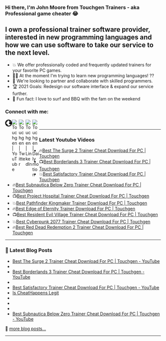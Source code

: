### Hi there, I'm John Moore from Touchgen Trainers - aka Professional game cheater 😂
## I own a professional trainer software provider, interested in new programming languages and how we can use software to take our service to the next level.

- 💥 We offer professionally coded and frequently updated trainers for your favorite PC games.
- 👩‍💻 At the moment I'm trying to learn new programming languages! ??
- 🤝 We're looking to partner and collaborate with skilled programmers.
- 🏆 2021 Goals: Redesign our software interface & expand our service further. 
- 🎉 Fun fact: I love to surf and BBQ with the fam on the weekend


### Connect with me:

[<img align="left" alt="Touchgen.net" width="22px" src="https://raw.githubusercontent.com/iconic/open-iconic/master/svg/globe.svg" />][website]
[<img align="left" alt="Touchgen | YouTube" width="22px" src="https://cdn.jsdelivr.net/npm/simple-icons@v3/icons/youtube.svg" />][youtube]
[<img align="left" alt="Touchgen | Twitter" width="22px" src="https://cdn.jsdelivr.net/npm/simple-icons@v3/icons/twitter.svg" />][twitter]
[<img align="left" alt="Touchgen | LinkedIn" width="22px" src="https://cdn.jsdelivr.net/npm/simple-icons@v3/icons/linkedin.svg" />][linkedin]
[<img align="left" alt="Touchgen | Dailymotion" width="22px" src="https://cdn.jsdelivr.net/npm/simple-icons@v3/icons/dailymotion.svg" />][dailymotion]

<br />

---
### Latest Youtube Videos

<!-- VIDEO-POST-LIST:START -->
 - 🔥[Best The Surge 2 Trainer Cheat Download For PC | Touchgen](https://www.youtube.com/watch?v=gtByxJ0XD1U)
 - 📺[Best Borderlands 3 Trainer Cheat Download For PC | Touchgen](https://www.youtube.com/watch?v=1mCnnunOVM8)
 - 💥[Best Satisfactory Trainer Cheat Download For PC | Touchgen](https://www.youtube.com/watch?v=xb_tsj03p90)
 - 🔥[Best Subnautica Below Zero Trainer Cheat Download For PC | Touchgen](https://www.youtube.com/watch?v=kFKcSaWTBMc)
 - 📺[Best Project Hospital Trainer Cheat Download For PC | Touchgen](https://www.youtube.com/watch?v=b2prNIkFV_0)
 - 💥[Best Pathfinder Kingmaker Trainer Download For PC | Touchgen](https://www.youtube.com/watch?v=M1s6WKM4k0o)
 - 🔥[Best Edge of Eternity Trainer Download For PC | Touchgen](https://www.youtube.com/watch?v=Nzx-qlLmoU4)
 - 📺[Best Resident Evil Village Trainer Cheat Download For PC | Touchgen](https://www.youtube.com/watch?v=oy_CNrI8DlY)
 - 💥[Best Cyberpunk 2077 Trainer Cheat Download For PC | Touchgen](https://www.youtube.com/watch?v=hOteq4XUwPI)
 - 🔥[Best Red Dead Redemption 2 Trainer Cheat Download For PC | Touchgen](https://www.youtube.com/watch?v=dX3VmYrRqkY)<!-- VIDEO-POST-LIST:END -->
---

### 🧾 Latest Blog Posts

<!-- BLOG-POST-LIST:START -->
- [Best The Surge 2 Trainer Cheat Download For PC | Touchgen - YouTube](https://www.youtube.com/watch?v=gtByxJ0XD1U&feature=youtu.be)
- [](https://www.pinterest.ca/pin/819021882239324288/)
- [Best Borderlands 3 Trainer Cheat Download For PC | Touchgen - YouTube](https://www.youtube.com/watch?v=1mCnnunOVM8&feature=youtu.be)
- [](https://www.pinterest.ca/pin/819021882239294225/)
- [Best Satisfactory Trainer Cheat Download For PC | Touchgen - YouTube](https://www.youtube.com/watch?v=xb_tsj03p90&feature=youtu.be)
- [Is CheatHappens Legit](https://www.touchgen.net/is-cheathappens-legit/)
- [](https://www.pinterest.ca/pin/819021882239261671/)
- [](https://www.pinterest.ca/pin/819021882239234447/)
- [](https://www.pinterest.ca/pin/819021882239206227/)
- [Best Subnautica Below Zero Trainer Cheat Download For PC | Touchgen - YouTube](https://www.youtube.com/watch?v=kFKcSaWTBMc&feature=youtu.be)
<!-- BLOG-POST-LIST:END -->

📖 [more blog posts...](https://touchgen-gaming-trainers.blogspot.com)

---


[website]: https://www.touchgen.net
[twitter]: https://twitter.com/touchgentrainer
[youtube]: https://www.youtube.com/c/Touchgen
[dailymotion]: https://www.dailymotion.com/dm_aedae9e8c0bf3c7b8a4c59d9a0f042c6
[linkedin]: https://www.linkedin.com/company/touchgencheats
